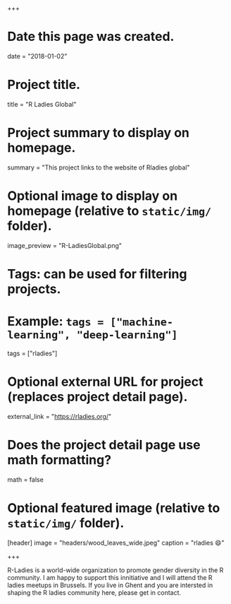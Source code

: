 +++
# Date this page was created.
date = "2018-01-02"

# Project title.
title = "R Ladies Global"

# Project summary to display on homepage.
summary = "This project links to the website of Rladies global"

# Optional image to display on homepage (relative to `static/img/` folder).
image_preview = "R-LadiesGlobal.png"

# Tags: can be used for filtering projects.
# Example: `tags = ["machine-learning", "deep-learning"]`
tags = ["rladies"]

# Optional external URL for project (replaces project detail page).
external_link = "https://rladies.org/"


# Does the project detail page use math formatting?
math = false

# Optional featured image (relative to `static/img/` folder).
[header]
image = "headers/wood_leaves_wide.jpeg"
caption = "rladies :smile:"

+++


R-Ladies is a world-wide organization to promote gender diversity in the R community.
I am happy to support this innitiative and I will attend the R ladies meetups in Brussels.
If you live in Ghent and you are intersted in shaping the R ladies community here, please get in contact.

